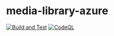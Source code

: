 # media-library-azure

[![Build and Test](https://github.com/uraisg/media-library-azure/actions/workflows/build-and-test.yml/badge.svg)](https://github.com/uraisg/media-library-azure/actions/workflows/build-and-test.yml)
[![CodeQL](https://github.com/uraisg/media-library-azure/actions/workflows/codeql-analysis.yml/badge.svg)](https://github.com/uraisg/media-library-azure/actions/workflows/codeql-analysis.yml)
